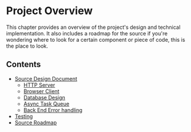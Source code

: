 # Project Overview

This chapter provides an overview of the project's design and technical
implementation. It also includes a roadmap for the source if you're wondering where
to look for a certain component or piece of code, this is the place to look.

## Contents

- [Source Design Document](./sdd.md)
  - [HTTP Server](./http-server.md)
  - [Browser Client](./browser-client.md)
  - [Database Design](./db-design.md)
  - [Async Task Queue](./task-queue.md)
  - [Back End Error handling](./back-end-errors.md)
- [Testing](./testing.md)
- [Source Roadmap](./source-roadmap.md)

